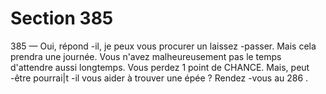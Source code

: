 # Section 385

385
— Oui, répond -il, je peux vous procurer un laissez -passer. Mais
cela prendra une journée. Vous n'avez malheureusement pas le
temps d'attendre aussi longtemps. Vous perdez 1 point de
CHANCE.  Mais, peut -être pourrai|t -il vous aider  à trouver une
épée ?  Rendez -vous au 286 .